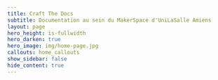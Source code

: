 ```yaml
---
title: Craft The Docs
subtitle: Documentation au sein du MakerSpace d'UniLaSalle Amiens
layout: page
hero_height: is-fullwidth
hero_darken: true
hero_image: img/home-page.jpg
callouts: home_callouts
show_sidebar: false
hide_content: true
---
```

